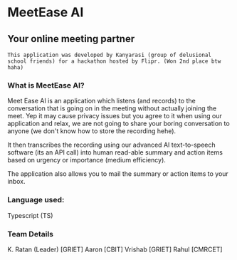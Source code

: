 # MeetEase AI  
## Your online meeting partner
`This application was developed by Kanyarasi (group of delusional school friends) for a hackathon hosted by Flipr. (Won 2nd place btw haha)`

### What is MeetEase AI?
Meet Ease AI is an application which listens (and records) to the conversation that is going on in the meeting without actually joining the meet. Yep it may cause privacy issues but you agree to it when using our application and relax, we are not going to share your boring conversation to anyone (we don't know how to store the recording hehe). 

It then transcribes the recording using our advanced AI text-to-speech software (its an API call) into human read-able summary and action items based on urgency or importance (medium efficiency).

The application also allows you to mail the summary or action items to your inbox.

### Language used:
Typescript (TS)

### Team Details
K. Ratan (Leader) [GRIET]
Aaron [CBIT]
Vrishab [GRIET]
Rahul [CMRCET]

